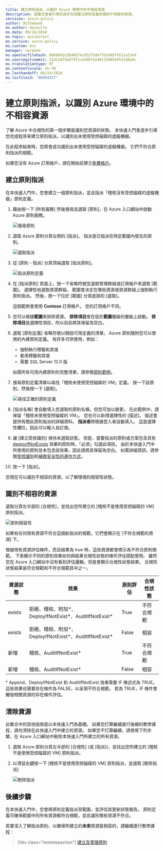 ```yaml
---
title: 建立原則指派，以識別 Azure 環境中的不相容資源
description: 這篇文章會引導您逐步完成建立原則定義來識別不相容的資源。
services: azure-policy
author: DCtheGeek
ms.author: dacoulte
ms.date: 09/18/2018
ms.topic: quickstart
ms.service: azure-policy
ms.custom: mvc
manager: carmonm
ms.openlocfilehash: 60b8663c5b465fecd3275def7d1e85f4511a23e9
ms.sourcegitcommit: 32d218f5bd74f1cd106f4248115985df631d0a8c
ms.translationtype: HT
ms.contentlocale: zh-TW
ms.lasthandoff: 09/24/2018
ms.locfileid: "46954257"
---
```

# <a name="create-a-policy-assignment-to-identify-non-compliant-resources-in-your-azure-environment"></a>建立原則指派，以識別 Azure 環境中的不相容資源

了解 Azure 中合規性的第一個步驟是識別您資源的狀態。
本快速入門會逐步引導您完成程序來建立原則指派，以識別出未使用受控磁碟的虛擬機器。

在此程序結束時，您將會成功識別出未使用受控磁碟的虛擬機器。 它們不符合原則指派的規範。

如果您沒有 Azure 訂用帳戶，請在開始前建立[免費帳戶](https://azure.microsoft.com/free/)。

## <a name="create-a-policy-assignment"></a>建立原則指派

在本快速入門中，您會建立一個原則指派，並且指派「稽核沒有受控磁碟的虛擬機器」原則定義。

1. 藉由按一下 [所有服務] 然後搜尋並選取 [原則]，在 Azure 入口網站中啟動 Azure 原則服務。

   ![搜尋原則](./media/assign-policy-portal/search-policy.png)

1. 選取 Azure 原則分頁左側的 [指派]。 指派是已指派在特定範圍內發生的原則。

   ![選取指派](./media/assign-policy-portal/select-assignments.png)

1. 從 [原則 - 指派] 分頁頂端選取 [指派原則]。

   ![指派原則定義](./media/assign-policy-portal/select-assign-policy.png)

1. 在 [指派原則] 頁面上，按一下省略符號並選取管理群組或訂用帳戶來選取 [範圍]。 選擇性地選取資源群組。 範圍會決定在哪些資源或資源群組上強制執行原則指派。  然後，按一下位於 [範圍] 分頁底部的 [選取]。

   這個範例會使用 **Contoso** 訂用帳戶。 您的訂用帳戶不同。

1. 您可以根據**範圍**來排除資源。  **排除項目**會在低於**範圍**層級的層級上啟動。 **排除項目**是選擇性項目，所以目前將其保留為空白。

1. 選取 [原則定義] 省略符號以開啟可用定義的清單。 Azure 原則隨附您可以使用的內建原則定義。 有許多可供使用，例如：

   - 強制執行標籤和其值
   - 套用標籤和其值
   - 需要 SQL Server 12.0 版

   如需所有可用內建原則的完整清單，請參閱[原則範例](./samples/index.md)。

1. 搜尋原則定義清單以尋找「稽核未使用受控磁碟的 VM」定義。 按一下該原則，然後按一下 [選取]。

   ![尋找正確的原則定義](./media/assign-policy-portal/select-available-definition.png)

1. [指派名稱] 會自動填入您選取的原則名稱，但您可加以變更。 在此範例中，請保留「稽核未使用受控磁碟的 VM」。 您也可以新增選擇性的 [描述]。 描述會提供有關此原則指派的詳細資料。 **指派者**將根據登入者自動填入。 這是選擇性欄位，因此可以輸入自訂值。

1. 讓 [建立受控識別] 保持未選取狀態。 但是，當要指派的原則或方案包含具有 [deployIfNotExists](./concepts/effects.md#deployifnotexists) 效果的原則時，「必須」勾選此項目。 由於本快速入門中所使用的原則並未包含該效果，因此請將其保留為空白。 如需詳細資訊，請參閱[受控識別](../../active-directory/managed-identities-azure-resources/overview.md)和[補救安全性的運作方式](./how-to/remediate-resources.md#how-remediation-security-works)。

1. 按一下 [指派]。

您現在可以識別不相容的資源，以了解環境的相容性狀態。

## <a name="identify-non-compliant-resources"></a>識別不相容的資源

選取分頁左半部的 [合規性]，並找出您所建立的 [稽核不是使用受控磁碟的 VM] 原則指派。

![原則相容性](./media/assign-policy-portal/policy-compliance.png)

如果有任何現有資源不符合這個新指派的規範，它們會顯示在 [不符合規範的資源] 下。

根據現有資源評估條件，而且結果為 true 時，這些資源都會標示為不符合原則規範。 下表顯示不同的原則效果如何與結果合規性狀態的條件評估搭配使用。 雖然您在 Azure 入口網站中沒有看到評估邏輯，但是會顯示合規性狀態結果。 合規性狀態結果是符合規範和不符合規範其中之一。

| **資源狀態** | **效果** | **原則評估** | **合規性狀態** |
| --- | --- | --- | --- |
| exists | 拒絕、稽核、附加\*、DeployIfNotExist\*、AuditIfNotExist\* | True | 不符合規範 |
| exists | 拒絕、稽核、附加\*、DeployIfNotExist\*、AuditIfNotExist\* | False | 相容 |
| 新增 | 稽核、AuditIfNotExist\* | True | 不符合規範 |
| 新增 | 稽核、AuditIfNotExist\* | False | 相容 |

\* Append、DeployIfNotExist 和 AuditIfNotExist 效果需要 IF 陳述式為 TRUE。 這些效果也需要存在條件為 FALSE，以呈現不符合規範。 若為 TRUE，IF 條件會觸發相關資源的存在條件評估。

## <a name="clean-up-resources"></a>清除資源

此集合中的其他指南是以本快速入門為基礎。 如果您打算繼續進行後續的教學課程，請勿清除在此快速入門中建立的資源。 如果您不打算繼續，請使用下列步驟，在 Azure 入口網站中刪除本快速入門所建立的所有資源。

1. 選取 Azure 原則分頁左半部的 [合規性] (或 [指派])，並找出您所建立的 [稽核不是使用受控磁碟的 VM] 原則指派。

1. 以滑鼠右鍵按一下 [稽核不是使用受控磁碟的 VM] 原則指派，並選取 [刪除指派]

   ![刪除指派](./media/assign-policy-portal/delete-assignment.png)

## <a name="next-steps"></a>後續步驟

在本快速入門中，您會將原則定義指派至範圍，並評估其更新狀態報告。 原則定義可確保範圍中的所有資源都符合規範，並且識別哪些資源不符合。

若要深入了解指派原則，以確保所建立的**未來**資源是相容的，請繼續進行教學課程：

> [!div class="nextstepaction"]
> [建立及管理原則](./tutorials/create-and-manage.md)